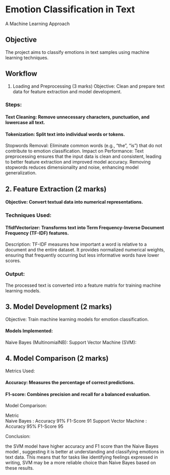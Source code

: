 # Emotion Classification in Text

A Machine Learning Approach
## Objective
The project aims to classify emotions in text samples using machine learning techniques.

## Workflow
1. Loading and Preprocessing (3 marks)
Objective: Clean and prepare text data for feature extraction and model development.

### Steps:

#### Text Cleaning: Remove unnecessary characters, punctuation, and lowercase all text.
#### Tokenization: Split text into individual words or tokens.
Stopwords Removal: Eliminate common words (e.g., “the”, “is”) that do not contribute to emotion classification.
Impact on Performance:
Text preprocessing ensures that the input data is clean and consistent, leading to better feature extraction and improved model accuracy.
Removing stopwords reduces dimensionality and noise, enhancing model generalization.
## 2. Feature Extraction (2 marks)
#### Objective: Convert textual data into numerical representations.

### Techniques Used:

#### TfidfVectorizer: Transforms text into Term Frequency-Inverse Document Frequency (TF-IDF) features.
Description:
TF-IDF measures how important a word is relative to a document and the entire dataset. It provides normalized numerical weights, ensuring that frequently occurring but less informative words have lower scores.

### Output:
The processed text is converted into a feature matrix for training machine learning models.

## 3. Model Development (2 marks)
Objective: Train machine learning models for emotion classification.

#### Models Implemented:
Naive Bayes (MultinomialNB):
Support Vector Machine (SVM):


## 4. Model Comparison (2 marks)
Metrics Used:

#### Accuracy: Measures the percentage of correct predictions.
#### F1-score: Combines precision and recall for a balanced evaluation.
Model Comparison:

Metric	
Naive Bayes             :   Accuracy	91%	    F1-Score	91
Support Vector Machine  :  Accuracy	95%	    F1-Score	95

Conclusion:

 the SVM model have higher accuracy and F1 score than  the Naive Bayes model , suggesting it is better at understanding and classifying emotions in text data. This means that for tasks like identifying feelings expressed in writing, SVM may be a more reliable choice than Naive Bayes based on these results.
